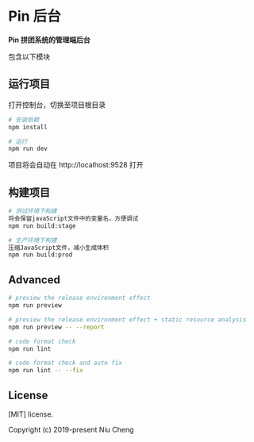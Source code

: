 # Pin 后台



**Pin 拼团系统的管理端后台**

包含以下模块

## 运行项目
打开控制台，切换至项目根目录

```bash
# 安装依赖
npm install

# 运行
npm run dev
```

项目将会自动在 http://localhost:9528 打开

## 构建项目

```bash
# 测试环境下构建
将会保留javaScript文件中的变量名，方便调试
npm run build:stage

# 生产环境下构建
压缩JavaScript文件，减小生成体积
npm run build:prod
```

## Advanced

```bash
# preview the release environment effect
npm run preview

# preview the release environment effect + static resource analysis
npm run preview -- --report

# code format check
npm run lint

# code format check and auto fix
npm run lint -- --fix
```



## License

[MIT] license.

Copyright (c) 2019-present Niu Cheng
